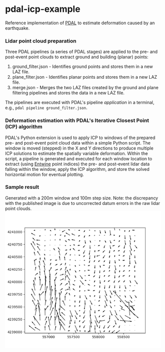 # pdal-icp-example
Reference implementation of [PDAL](https://pdal.io/) to estimate deformation caused by an earthquake.

### Lidar point cloud preparation
Three PDAL pipelines (a series of PDAL stages) are applied to the pre- and post-event point clouds to extract ground and building (planar) points:
1. ground_filter.json - Identifies ground points and stores them in a new LAZ file.
2. plane_filter.json - Identifies planar points and stores them in a new LAZ file.
3. merge.json - Merges the two LAZ files created by the ground and plane filtering pipelines and stores the data in a new LAZ file.

The pipelines are executed with PDAL's pipeline *application* in a terminal, e.g., `pdal pipeline ground_filter.json`.

### Deformation estimation with PDAL's Iterative Closest Point (ICP) algorithm
PDAL's Python extension is used to apply ICP to windows of the prepared pre- and post-event point cloud data within a simple Python script. The window is moved (stepped) in the X and Y directions to produce multiple ICP solutions to estimate the spatially variable deformation. Within the script, a pipeline is generated and executed for each window location to extract (using [Entwine](https://entwine.io/) point indices) the pre- and post-event lidar data falling within the window, apply the ICP algorithm, and store the solved horizontal motion for eventual plotting. 

### Sample result
Generated with a 200m window and 100m step size. Note: the discrepancy with the published image is due to uncorrected datum errors in the raw lidar point clouds.
![sample icp results](sample_icp_200w_100s.png)
